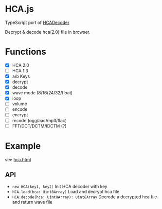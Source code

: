 # HCA.js

TypeScript port of [HCADecoder](https://github.com/Nyagamon/HCADecoder.git)

Decrypt & decode hca(2.0) file in browser.

# Functions

- [x] HCA 2.0
- [ ] HCA 1.3
- [x] a/b Keys
- [x] decrypt
- [x] decode
- [x] wave mode (8/16/24/32/float)
- [x] loop
- [ ] volume
- [ ] encode
- [ ] encrypt
- [ ] recode (ogg/aac/mp3/flac)
- [ ] FFT/DCT/DCTM/IDCTM (?)

# Example

see [hca.html](/hca.html)

## API
- `new HCA(key1, key2)`
  Init HCA decoder with key
- `HCA.load(hca: Uint8Array)`
  Load and decrypt hca file
- `HCA.decode(hca: Uint8Array): Uint8Array`
  Decrode a decrypted hca file and return wave file
